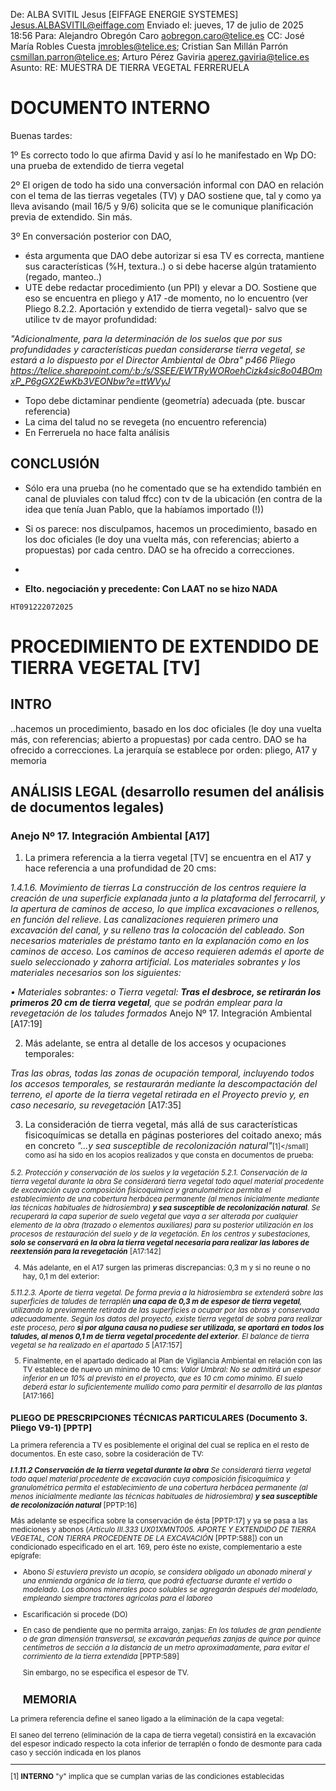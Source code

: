 De: ALBA SVITIL Jesus [EIFFAGE ENERGIE SYSTEMES] <Jesus.ALBASVITIL@eiffage.com>
Enviado el: jueves, 17 de julio de 2025 18:56
Para: Alejandro Obregón Caro <aobregon.caro@telice.es>
CC: José María Robles Cuesta <jmrobles@telice.es>; Cristian San Millán Parrón <csmillan.parron@telice.es>; Arturo Pérez Gaviria <aperez.gaviria@telice.es>
Asunto: RE: MUESTRA DE TIERRA VEGETAL FERRERUELA
# DOCUMENTO INTERNO

Buenas tardes:

1º Es correcto todo lo que afirma David y así lo he manifestado en Wp DO: una prueba de extendido de tierra vegetal

2º El origen de todo ha sido una conversación informal con DAO en relación con el tema de las tierras vegetales (TV) y DAO sostiene que, tal y como ya lleva avisando (mail 16/5 y 9/6) solicita que se le comunique planificación previa de extendido. Sin más. 

3º En conversación posterior con DAO,

- ésta argumenta que DAO debe autorizar si esa TV es correcta, mantiene sus características (%H, textura..) o si debe hacerse algún tratamiento (regado, manteo..)
- UTE debe redactar procedimiento (un PPI) y elevar a DO. Sostiene que eso se encuentra en pliego y A17 -de momento, no lo encuentro (ver Pliego 8.2.2. Aportación y extendido de tierra vegetal)- salvo que se utilice tv de mayor profundidad:

*"Adicionalmente, para la determinación de los suelos que por sus profundidades y características puedan considerarse tierra    vegetal, se estará a lo dispuesto por el Director Ambiental de Obra" p466 Pliego https://telice.sharepoint.com/:b:/s/SSEE/EWTRyWORoehCizk4sic8o04BOmxP_P6gGX2EwKb3VEONbw?e=ttWVyJ*
 

- Topo debe dictaminar pendiente (geometría) adecuada (pte. buscar referencia)
- La cima del talud no se revegeta (no encuentro referencia)
- En Ferreruela no hace falta análisis
 

 

## CONCLUSIÓN

- Sólo era una prueba (no he comentado que se ha extendido también en canal de pluviales con talud ffcc) con tv de la ubicación (en contra de la idea que tenía Juan Pablo, que la habíamos importado (!))

- Si os parece: nos disculpamos, hacemos un procedimiento, basado en los doc oficiales (le doy una vuelta más, con referencias; abierto a propuestas) por cada centro. DAO se ha ofrecido a correcciones.
- 
- **Elto. negociación y precedente: Con LAAT no se hizo NADA**
  
`HT091222072025` 
# PROCEDIMIENTO DE EXTENDIDO DE TIERRA VEGETAL [TV]

## INTRO
..hacemos un procedimiento, basado en los doc oficiales (le doy una vuelta más, con referencias; abierto a propuestas) por cada centro. DAO se ha ofrecido a correcciones. La jerarquía se establece por orden: pliego, A17 y memoria

## ANÁLISIS LEGAL (desarrollo resumen del análisis de documentos legales)

### Anejo Nº 17. Integración Ambiental [A17]
 
1. La primera referencia a la tierra vegetal [TV] se encuentra en el A17 y hace referencia a una profundidad de 20 cms:

*1.4.1.6. Movimiento de tierras La construcción de los centros requiere la creación de una superficie explanada junto a la plataforma del ferrocarril, y la apertura de caminos de acceso, lo que implica excavaciones o rellenos, en función del relieve. Las canalizaciones requieren primero una excavación del canal, y su relleno tras la colocación del cableado. Son necesarios materiales de préstamo tanto en la explanación como en los caminos de acceso. Los caminos de acceso requieren además el aporte de suelo seleccionado y zahorra artificial. Los materiales sobrantes y los materiales necesarios son los siguientes:*

*• Materiales sobrantes:*
   *o Tierra vegetal: **Tras el desbroce, se retirarán los primeros 20 cm de tierra vegetal**, que se podrán emplear para la revegetación de los taludes formados* Anejo Nº 17. Integración Ambiental [A17:19] 

2. Más adelante, se entra al detalle de los accesos y ocupaciones temporales:

*Tras las obras, todas las zonas de ocupación temporal, incluyendo todos los accesos temporales, se restaurarán mediante la descompactación del terreno, el aporte de la tierra vegetal retirada en el Proyecto previo y, en caso necesario, su revegetación* [A17:35]

3. La consideración de tierra vegetal, más allá de sus características fisicoquímicas se detalla en páginas posteriores del coitado anexo; más en concreto *"...y sea susceptible de recolonización natural"*<small>[1]</small] como así ha sido en los acopios realizados y que consta en documentos de prueba:

*5.2. Protección y conservación de los suelos y la vegetación*
*5.2.1. Conservación de la tierra vegetal durante la obra*
*Se considerará tierra vegetal todo aquel material procedente de excavación cuya composición fisicoquímica y granulométrica permita el establecimiento de una cobertura herbácea permanente (al menos inicialmente mediante las técnicas habituales de hidrosiembra) **y sea susceptible de recolonización natural**. Se recuperará la capa superior de suelo vegetal que vaya a ser alterada por cualquier elemento de la obra (trazado o elementos auxiliares) para su posterior utilización en los procesos de restauración del suelo y de la vegetación. En los centros y subestaciones, **solo se conservará en la obra la tierra vegetal necesaria para realizar las labores de reextensión para la revegetación*** [A17:142]

4. Más adelante, en el A17 surgen las primeras discrepancias: 0,3 m y si no reune o no hay, 0,1 m del exterior:

*5.11.2.3. Aporte de tierra vegetal. De forma previa a la hidrosiembra se extenderá sobre las superficies de taludes de terraplén **una capa de 0,3 m de espesor de tierra vegetal**, utilizando la previamente retirada de las superficies a ocupar por las obras y
conservada adecuadamente. Según los datos del proyecto, existe tierra vegetal de sobra para realizar este proceso, pero **si por alguna causa no pudiese ser utilizada, se aportará en todos los taludes, al menos 0,1 m de tierra vegetal procedente del exterior**.
El balance de tierra vegetal se ha realizado en el apartado 5* [A17:157]

5. Finalmente, en el apartado dedicado al Plan de Vigilancia Ambiental en relación con las TV establece de nuevo un mínimo de 10 cms:
*Valor Umbral: No se admitirá un espesor inferior en un 10% al previsto en el proyecto, que es 10 cm como mínimo. El suelo deberá estar lo suficientemente mullido como para permitir el desarrollo de las plantas* [A17:166]


### PLIEGO DE PRESCRIPCIONES TÉCNICAS PARTICULARES (Documento 3. Pliego V9-1) [PPTP]

La primera referencia a TV es posiblemente el original del cual se replica en el resto de documentos. En este caso, sobre la cosideración de TV:

***I.1.11.2 Conservación de la tierra vegetal durante la obra** Se considerará tierra vegetal todo aquel material procedente de excavación cuya composición fisicoquímica y granulométrica permita el establecimiento de una cobertura herbácea permanente (al menos inicialmente mediante las técnicas habituales de hidrosiembra) **y sea susceptible de recolonización natural*** [PPTP:16]

Más adelante se especifica sobre la conservación de ésta [PPTP:17] y ya se pasa a las mediciones y abonos (*Artículo III.333 UX01XMNT005. APORTE Y EXTENDIDO DE TIERRA VEGETAL, CON TIERRA PROCEDENTE DE LA EXCAVACIÓN* [PPTP:588]) con un condicionado especificado en el art. 169, pero éste no existe, complementario a este epígrafe:

- Abono
   *Si estuviera previsto un acopio, se considera obligado un abonado mineral y una enmienda orgánica de la tierra, que podrá efectuarse durante el vertido o modelado. Los abonos minerales poco solubles se agregarán después del modelado, empleando siempre tractores agrícolas para el laboreo*
  
- Escarificación si procede (DO)
- En caso de pendiente que no permita arraigo, zanjas:
    *En los taludes de gran pendiente o de gran dimensión transversal, se excavarán pequeñas zanjas de quince por quince centímetros de sección a la distancia de un metro aproximadamente, para evitar el corrimiento de la tierra extendida* [PPTP:589]

  Sin embargo, no se especifica el espesor de TV.


  ## MEMORIA

La primera referencia define el saneo ligado a la eliminación de la capa vegetal:

  El saneo del terreno (eliminación de la capa de tierra vegetal) consistirá en la excavación del espesor indicado
respecto la cota inferior de terraplén o fondo de desmonte para cada caso y sección indicada en los planos








----
[1] **INTERNO** "y" implica que se cumplan varias de las condiciones establecidas
 
